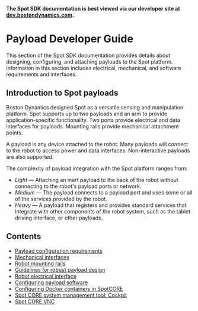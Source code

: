 <!--
Copyright (c) 2022 Boston Dynamics, Inc.  All rights reserved.

Downloading, reproducing, distributing or otherwise using the SDK Software
is subject to the terms and conditions of the Boston Dynamics Software
Development Kit License (20191101-BDSDK-SL).
-->

<p class="github-only">
<b>The Spot SDK documentation is best viewed via our developer site at <a href="https://dev.bostondynamics.com">dev.bostondynamics.com</a>. </b>
</p>

# Payload Developer Guide

This section of the Spot SDK documentation provides details about designing, configuring, and attaching payloads to the Spot platform. information in this section includes electrical, mechanical, and software requirements and interfaces.

## Introduction to Spot payloads

Boston Dynamics designed Spot as a versatile sensing and manipulation platform. Spot supports up to two payloads and an arm to provide application-specific functionality. Two ports provide electrical and data interfaces for payloads. Mounting rails provide mechanical attachment points.

A payload is any device attached to the robot. Many payloads will connect to the robot to access power and data interfaces. Non-interactive payloads are also supported.  


The complexity of payload integration with the Spot platform ranges from:

*  *Light* — Attaching an inert payload to the back of the robot without connecting to the robot's payload ports or network.
*  *Medium* — The payload connects to a payload port and uses some or all of the services provided by the robot.
*  *Heavy* — A payload that registers and provides standard services that integrate with other components of the robot system, such as the tablet driving interface, or other payloads.

## Contents

* [Payload configuration requirements](payload_configuration_requirements.md)
* [Mechanical interfaces](mechanical_interfaces.md)
* [Robot mounting rails](robot_mounting_rails.md)
* [Guidelines for robust payload design](guidelines_for_robust_payload_design.md)
* [Robot electrical interface](robot_electrical_interface.md)
* [Configuring payload software](configuring_payload_software.md)
* [Configuring Docker containers in SpotCORE](docker_containers.md)
* [Spot CORE system management tool: Cockpit](spot_core_cockpit.md)
* [Spot CORE VNC](spot_core_vnc.md)